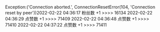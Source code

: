 Exception:('Connection aborted.', ConnectionResetError(104, 'Connection reset by peer'))2022-02-22  04:36:17   粉丝数 +1 >>>> 16134
2022-02-22  04:36:29   点赞数 +1 >>>> 71409
2022-02-22  04:36:48   点赞数 +1 >>>> 71410
2022-02-22  04:37:22   点赞数 +1 >>>> 71411
